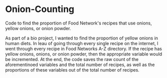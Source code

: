 # Onion-Counting
Code to find the proportion of Food Network's recipes that use onions, yellow onions, or onion powder.

As part of a bio project, I wanted to find the proportion of yellow onions in human diets. In leau of going through every single recipe on the internet, I went through every recipe in Food Networks A-Z directory. If the recipe has yellow onions, onions, or onion powder, then the appropriate variable would be incremented. At the end, the code saves the raw count of the aforementinoed variables and the total number of recipes, as well as the proportions of these variables out of the total number of recipes.
